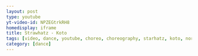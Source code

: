 ```yaml
---
layout: post
type: youtube
yt-video-id: NPZEGtrkRH8
homedisplay: iframe
title: Strawhatz - Koto
tags: [video, dance, youtube, choreo, choreography, starhatz, koto, norway, japan, quick crew, rina shinohara]
category: [dance]
---
```

